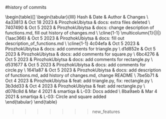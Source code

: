 #history of commits

\begin{table}[]
\begin{tabular}{llll}
Hash                          & Date        & Author          & Changes                                                                         \\
4a33813                       & Oct 18 2023 & PirozhokUbiytsa & docs: extra files deleted                                                       \\
7407490                       & Oct 5 2023  & PirozhokUbiytsa & docs: change description of functions.md, fill out history of changes.md        \\ \cline{1-1}
\multicolumn{1}{|l|}{1aac366} & Oct 5 2023  & PirozhokUbiytsa & docs: fill out description\_of\_functions.md                                    \\ \cline{1-1}
4c04efa                       & Oct 5 2023  & PirozhokUbiytsa & docs: add comments for triangle.py                                              \\
d1d852e                       & Oct 5 2023  & PirozhokUbiytsa & docs: add comments for square.py                                                \\
6bc4276                       & Oct 5 2023  & PirozhokUbiytsa & docs: add comments for rectangle.py                                             \\
d531677                       & Oct 5 2023  & PirozhokUbiytsa & docs: add comments for circle.py                                                \\
1641a87                       & Oct 5 2023  & PirozhokUbiytsa & docs: add description of functions.md, add history of changes.md, change README \\
7be5b71                       & Oct 4 2023  & PirozhokUbiytsa & feat: add triangle.py, fix: rectangle.py                                        \\
3b3dd33                       & Oct 4 2023  & PirozhokUbiytsa & feat: add rectangle.py                                                          \\
d078c8d                       & Mar 4 2021  & smartiqa        & L-03: Docs added                                                                \\
8ba9aeb                       & Mar 4 2021  & smartiqa        & L-03: Circle and square added                                                  
\end{tabular}
\end{table}
>>>>>>> new_features
